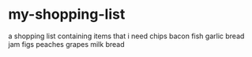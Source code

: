 # my-shopping-list
a shopping list containing items that i need
chips
bacon
fish
garlic bread
jam
figs
peaches
grapes
milk
bread
